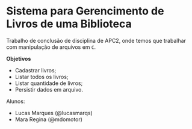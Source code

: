 # Sistema para Gerencimento de Livros de uma Biblioteca

Trabalho de conclusão de disciplina de APC2, onde temos que trabalhar com manipulação de arquivos em `C`.

**Objetivos**
  - Cadastrar livros;
  - Listar todos os livros;
  - Listar quantidade de livros;
  - Persistir dados em arquivo.

Alunos:
  - Lucas Marques (@lucasmarqs)
  - Mara Regina (@mdomotor)
